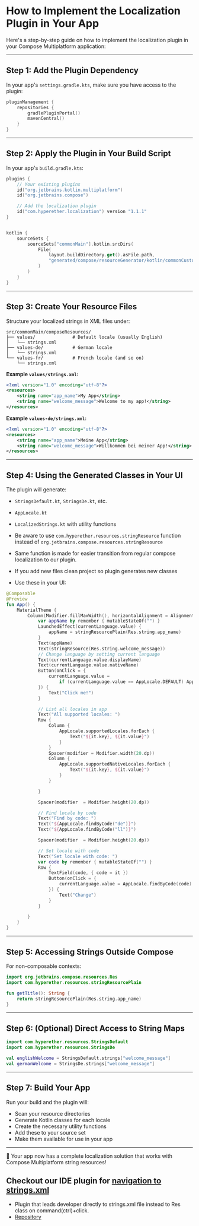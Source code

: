 # How to Implement the Localization Plugin in Your App

Here's a step-by-step guide on how to implement the localization plugin in your Compose Multiplatform application:

---

## Step 1: Add the Plugin Dependency

In your app's `settings.gradle.kts`, make sure you have access to the plugin:

```kotlin
pluginManagement {
    repositories {
        gradlePluginPortal()
        mavenCentral()
    }
}
```

---

## Step 2: Apply the Plugin in Your Build Script

In your app's `build.gradle.kts`:

```kotlin
plugins {
    // Your existing plugins
    id("org.jetbrains.kotlin.multiplatform")
    id("org.jetbrains.compose")

    // Add the localization plugin
    id("com.hyperether.localization") version "1.1.1"
}


kotlin {
    sourceSets {
        sourceSets["commonMain"].kotlin.srcDirs(
            File(
                layout.buildDirectory.get().asFile.path,
                "generated/compose/resourceGenerator/kotlin/commonCustomResClass"
            )
        )
    }
}
```

---

## Step 3: Create Your Resource Files

Structure your localized strings in XML files under:

```
src/commonMain/composeResources/
├── values/              # Default locale (usually English)
│   └── strings.xml
├── values-de/           # German locale
│   └── strings.xml
└── values-fr/           # French locale (and so on)
    └── strings.xml
```

**Example `values/strings.xml`:**
```xml
<?xml version="1.0" encoding="utf-8"?>
<resources>
    <string name="app_name">My App</string>
    <string name="welcome_message">Welcome to my app!</string>
</resources>
```

**Example `values-de/strings.xml`:**
```xml
<?xml version="1.0" encoding="utf-8"?>
<resources>
    <string name="app_name">Meine App</string>
    <string name="welcome_message">Willkommen bei meiner App!</string>
</resources>
```

---

## Step 4: Using the Generated Classes in Your UI

The plugin will generate:

- `StringsDefault.kt`, `StringsDe.kt`, etc.
- `AppLocale.kt`
- `LocalizedStrings.kt` with utility functions

- Be aware to use `com.hyperether.resources.stringResource` function instead of `org.jetbrains.compose.resources.stringResource`  
- Same function is made for easier transition from regular compose localization to our plugin.
- If you add new files clean project so plugin generates new classes
- Use these in your UI:

```kotlin
@Composable
@Preview
fun App() {
    MaterialTheme {
        Column(Modifier.fillMaxWidth(), horizontalAlignment = Alignment.CenterHorizontally) {
            var appName by remember { mutableStateOf("") }
            LaunchedEffect(currentLanguage.value) {
                appName = stringResourcePlain(Res.string.app_name)
            }
            Text(appName)
            Text(stringResource(Res.string.welcome_message))
            // Change language by setting current language
            Text(currentLanguage.value.displayName)
            Text(currentLanguage.value.nativeName)
            Button(onClick = {
                currentLanguage.value =
                    if (currentLanguage.value == AppLocale.DEFAULT) AppLocale.DE else AppLocale.DEFAULT
            }) {
                Text("Click me!")
            }

            // List all locales in app
            Text("All supported locales: ")
            Row {
                Column {
                    AppLocale.supportedLocales.forEach {
                        Text("${it.key}, ${it.value}")
                    }
                }
                Spacer(modifier = Modifier.width(20.dp))
                Column {
                    AppLocale.supportedNativeLocales.forEach {
                        Text("${it.key}, ${it.value}")
                    }
                }

            }

            Spacer(modifier  = Modifier.height(20.dp))

            // Find locale by code
            Text("Find by code: ")
            Text("${AppLocale.findByCode("de")}")
            Text("${AppLocale.findByCode("ll")}")

            Spacer(modifier  = Modifier.height(20.dp))

            // Set locale with code
            Text("Set locale with code: ")
            var code by remember { mutableStateOf("") }
            Row {
                TextField(code, { code = it })
                Button(onClick = {
                    currentLanguage.value = AppLocale.findByCode(code)
                }) {
                    Text("Change")
                }
            }

        }
    }
}
```

---

## Step 5: Accessing Strings Outside Compose

For non-composable contexts:

```kotlin
import org.jetbrains.compose.resources.Res
import com.hyperether.resources.stringResourcePlain

fun getTitle(): String {
    return stringResourcePlain(Res.string.app_name)
}
```

---

## Step 6: (Optional) Direct Access to String Maps

```kotlin
import com.hyperether.resources.StringsDefault
import com.hyperether.resources.StringsDe

val englishWelcome = StringsDefault.strings["welcome_message"]
val germanWelcome = StringsDe.strings["welcome_message"]
```

---

## Step 7: Build Your App

Run your build and the plugin will:

- Scan your resource directories
- Generate Kotlin classes for each locale
- Create the necessary utility functions
- Add these to your source set
- Make them available for use in your app

---

🎉 Your app now has a complete localization solution that works with Compose Multiplatform string resources!

## Checkout our IDE plugin for [navigation to strings.xml](https://plugins.jetbrains.com/plugin/27348-resource-locator)

- Plugin that leads developer directly to strings.xml file instead to Res class on command(ctrl)+click.
- [Repository](https://github.com/hyperether/compose-multiplatform-res-locator)